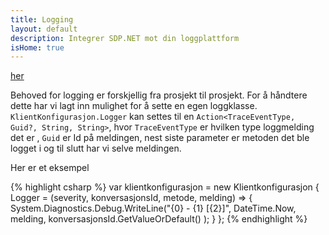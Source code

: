 ```yaml
---
title: Logging
layout: default
description: Integrer SDP.NET mot din loggplattform
isHome: true
---
```


[her](http://vg.no)

Behoved for logging er forskjellig fra prosjekt til prosjekt. For å håndtere dette har vi lagt inn mulighet for å sette en egen loggklasse. `KlientKonfigurasjon.Logger` kan settes til en `Action<TraceEventType, Guid?, String, String>`, hvor `TraceEventType` er hvilken type loggmelding det er , `Guid` er Id på meldingen, nest siste parameter er metoden det ble logget i og til slutt har vi selve meldingen. 

Her er et eksempel

{% highlight csharp %}
var klientkonfigurasjon = new Klientkonfigurasjon
{
    Logger = (severity, konversasjonsId, metode, melding) =>
    {
        System.Diagnostics.Debug.WriteLine("{0} - {1} [{2}]", 
        	DateTime.Now, 
        	melding, 
        	konversasjonsId.GetValueOrDefault()
        );
    }
};
{% endhighlight %}

